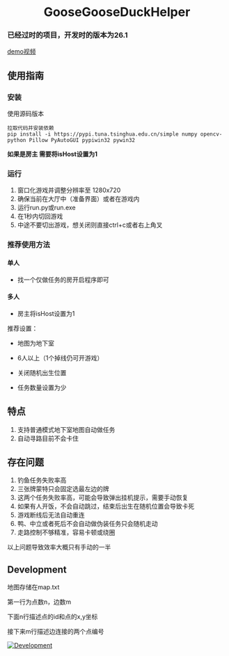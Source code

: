 <h1 align="center">GooseGooseDuckHelper</h1>

### 已经过时的项目，开发时的版本为26.1

[demo视频](https://www.ixigua.com/7218197181851763258)

## 使用指南

### 安装

使用源码版本

```
拉取代码并安装依赖
pip install -i https://pypi.tuna.tsinghua.edu.cn/simple numpy opencv-python Pillow PyAutoGUI pypiwin32 pywin32
```
**如果是房主 需要将isHost设置为1**

### 运行

1. 窗口化游戏并调整分辨率至 1280x720
2. 确保当前在大厅中（准备界面）或者在游戏内
3. 运行run.py或run.exe
4. 在1秒内切回游戏
5. 中途不要切出游戏，想关闭则直接ctrl+c或者右上角叉

### 推荐使用方法

#### 单人

- 找一个仅做任务的房开启程序即可

#### 多人

- 房主将isHost设置为1

推荐设置：

- 地图为地下室

- 6人以上（1个掉线仍可开游戏）
 
- 关闭随机出生位置

- 任务数量设置为少

## 特点

1. 支持普通模式地下室地图自动做任务
2. 自动寻路目前不会卡住

## 存在问题

1. 钓鱼任务失败率高
2. 三张牌蒙特只会固定选最左边的牌
3. 这两个任务失败率高，可能会导致弹出挂机提示，需要手动恢复
4. 如果有人开饭，不会自动跳过，结束后出生在随机位置会导致卡死
5. 游戏断线后无法自动重连
6. 鸭、中立或者死后不会自动做伪装任务只会随机走动
7. 走路控制不够精准，容易卡顿或绕圈 

以上问题导致效率大概只有手动的一半


## Development
地图存储在map.txt

第一行为点数n，边数m

下面n行描述点的id和点的x,y坐标

接下来m行描述边连接的两个点编号

[![Development](https://i.328888.xyz/2023/01/27/jie8N.png)](https://imgloc.com/i/jie8N)